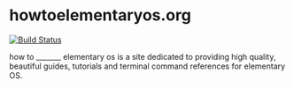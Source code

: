 howtoelementaryos.org
=====================

[![Build Status](https://travis-ci.org/eustasy/howtoelementary.org.svg?branch=master)](https://travis-ci.org/eustasy/howtoelementary.org)

how to _______ elementary os is a site dedicated to providing high quality, beautiful guides, tutorials and terminal command references for elementary OS.
